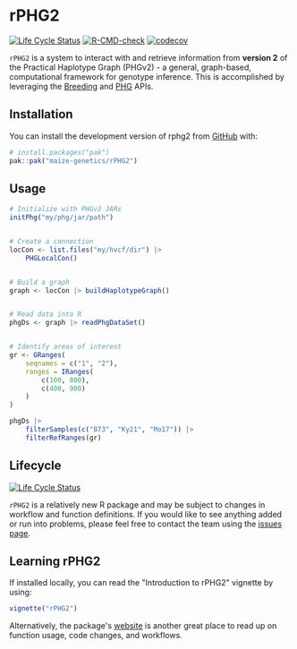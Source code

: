 # rPHG2

<!-- badges: start -->
[![Life Cycle Status](https://img.shields.io/badge/lifecycle-experimental-orange.svg)](https://www.tidyverse.org/lifecycle/#experimental)
[![R-CMD-check](https://github.com/maize-genetics/rPHG2/actions/workflows/check-standard.yaml/badge.svg)](https://github.com/maize-genetics/rPHG2/actions/workflows/check-standard.yaml)
[![codecov](https://codecov.io/gh/maize-genetics/rPHG2/graph/badge.svg?token=BEEI8KZ96H)](https://codecov.io/gh/maize-genetics/rPHG2)
<!-- badges: end -->

`rPHG2` is a system to interact with and retrieve information from **version 2** 
of the Practical Haplotype Graph (PHGv2) - a general, graph-based, computational 
framework for genotype inference. This is accomplished by leveraging the 
[Breeding](https://brapi.org/) and 
[PHG](https://github.com/maize-genetics/phg_v2) APIs.

## Installation

You can install the development version of rphg2 from [GitHub](https://github.com/) with:

``` r
# install.packages("pak")
pak::pak("maize-genetics/rPHG2")
```


## Usage

``` r
# Initialize with PHGv2 JARs
initPhg("my/phg/jar/path")


# Create a connection
locCon <- list.files("my/hvcf/dir") |>
    PHGLocalCon()


# Build a graph
graph <- locCon |> buildHaplotypeGraph()


# Read data into R
phgDs <- graph |> readPhgDataSet()


# Identify areas of interest
gr <- GRanges(
    seqnames = c("1", "2"),
    ranges = IRanges(
        c(100, 800),
        c(400, 900)
    )
)

phgDs |> 
    filterSamples(c("B73", "Ky21", "Mo17")) |> 
    filterRefRanges(gr)
```


## Lifecycle
[![Life Cycle Status](https://img.shields.io/badge/lifecycle-experimental-orange.svg)](https://www.tidyverse.org/lifecycle/#experimental)

`rPHG2` is a relatively new R package and may be subject to changes in
workflow and function definitions. If you would like to see anything added
or run into problems, please feel free to contact the team using the 
[issues page](https://github.com/maize-genetics/rPHG2/issues).


## Learning rPHG2
If installed locally, you can read the "Introduction to rPHG2" vignette by
using:

``` r
vignette("rPHG2")
```

Alternatively, the package's [website](https://rphg2.maizegenetics.net) is
another great place to read up on function usage, code changes, and
workflows.


